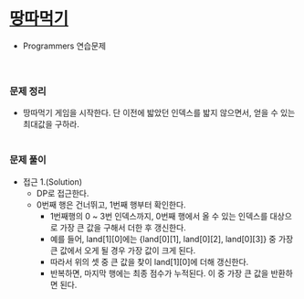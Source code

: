 # [땅따먹기](https://programmers.co.kr/learn/courses/30/lessons/12913)
- Programmers 연습문제  
<br><br>

### 문제 정리
- 땅따먹기 게임을 시작한다. 단 이전에 밟았던 인덱스를 밟지 않으면서, 얻을 수 있는 최대값을 구하라.
  <br><br>

### 문제 풀이
- 접근 1.(Solution)
   - DP로 접근한다.
   - 0번째 행은 건너뛰고, 1번째 행부터 확인한다.
       - 1번째행의 0 ~ 3번 인덱스까지, 0번째 행에서 올 수 있는 인덱스를 대상으로 가장 큰 값을 구해서 더한 후 갱신한다.
       - 예를 들어, land[1][0]에는 {land[0][1], land[0][2], land[0][3]} 중 가장 큰 값에서 오게 될 경우 가장 값이 크게 된다.
       - 따라서 위의 셋 중 큰 값을 찾이 land[1][0]에 더해 갱신한다.
       - 반복하면, 마지막 행에는 최종 점수가 누적된다. 이 중 가장 큰 값을 반환하면 된다.